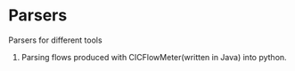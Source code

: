 # Parsers
Parsers for different tools

1) Parsing flows produced with CICFlowMeter(written in Java) into python. 
